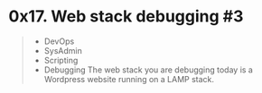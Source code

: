 # 0x17. Web stack debugging #3
> - DevOps
> - SysAdmin
> - Scripting
> - Debugging
> The web stack you are debugging today is a Wordpress website running on a LAMP stack.